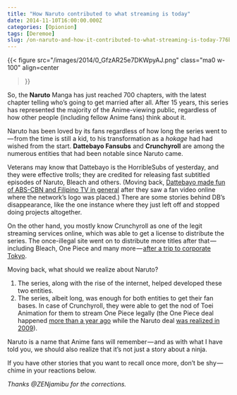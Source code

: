 ```yaml
---
title: "How Naruto contributed to what streaming is today"
date: 2014-11-10T16:00:00.000Z
categories: [Opionion]
tags: [Deremoe]
slug: /on-naruto-and-how-it-contributed-to-what-streaming-is-today-776bc7407e90
---
```


{{< figure
  src="/images/2014/0_GfzAR25e7DKWpyAJ.png"
  class="ma0 w-100"
  align=center
>}}

So, the **Naruto** Manga has just reached 700 chapters, with the latest chapter telling who’s going to get married after all. After 15 years, this series has represented the majority of the Anime-viewing public, regardless of how other people (including fellow Anime fans) think about it.

Naruto has been loved by its fans regardless of how long the series went to — from the time is still a kid, to his transformation as a _hokage_ had had wished from the start. **Dattebayo Fansubs** and **Crunchyroll** are among the numerous entities that had been notable since Naruto came.

Veterans may know that Dattebayo is the HorribleSubs of yesterday, and they were effective trolls; they are credited for releasing fast subtitled episodes of Naruto, Bleach and others. (Moving back, [Dattebayo made fun of ABS-CBN and Filipino TV in general](http://web.archive.org/web/20101121202617/http://dattebayo.com/pr/43) after they saw a fan video online where the network’s logo was placed.) There are some stories behind DB’s disappearance, like the one instance where they just left off and stopped doing projects altogether.

On the other hand, you mostly know Crunchyroll as one of the legit streaming services online, which was able to get a license to distribute the series. The once-illegal site went on to distribute more titles after that — including Bleach, One Piece and many more — [after a trip to corporate Tokyo](http://www.reddit.com/r/IAmA/comments/2b26ou/im_kun_gao_the_cofounder_and_ceo_of_crunchyroll/cj14sp4).

Moving back, what should we realize about Naruto?

1. The series, along with the rise of the internet, helped developed these two entities.
2. The series, albeit long, was enough for both entities to get their fan bases. In case of Crunchyroll, they were able to get the nod of Toei Animation for them to stream One Piece legally (the One Piece deal happened [more than a year ago](https://www.crunchyroll.com/anime-news/2013/10/31-1/crunchyroll-to-simulcast-one-piece-anime) while the Naruto deal [was realized in 2009](http://www.animenewsnetwork.com/news/2008-11-17/tv-tokyo-to-also-stream-naruto-through-crunchyroll)).

Naruto is a name that Anime fans will remember — and as with what I have told you, we should also realize that it’s not just a story about a ninja.

If you have other stories that you want to recall once more, don’t be shy — chime in your reactions below.
	
_Thanks @ZENjamibu for the corrections._
